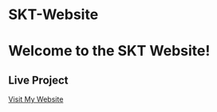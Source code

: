# SKT-Website
# Welcome to the SKT Website!
## Live Project
[Visit My Website](https://f20rseen1m01023h.github.io/SKT-Website/)






